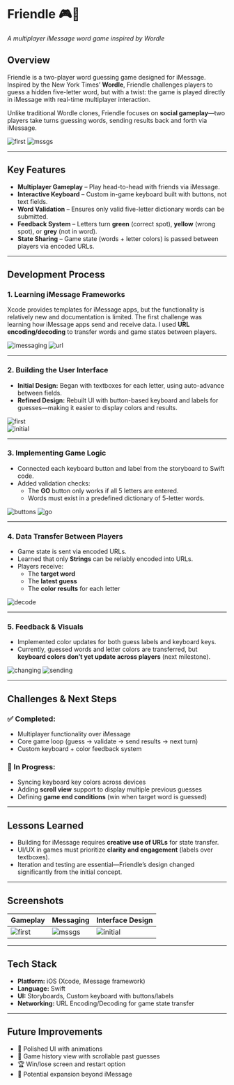 # Friendle 🎮📱  
*A multiplayer iMessage word game inspired by Wordle*

## Overview  
Friendle is a two-player word guessing game designed for iMessage. Inspired by the New York Times’ **Wordle**, Friendle challenges players to guess a hidden five-letter word, but with a twist: the game is played directly in iMessage with real-time multiplayer interaction.  

Unlike traditional Wordle clones, Friendle focuses on **social gameplay**—two players take turns guessing words, sending results back and forth via iMessage.  

![first](firstscreen.png) ![mssgs](actualMessages.png)

---

## Key Features  
- **Multiplayer Gameplay** – Play head-to-head with friends via iMessage.  
- **Interactive Keyboard** – Custom in-game keyboard built with buttons, not text fields.  
- **Word Validation** – Ensures only valid five-letter dictionary words can be submitted.  
- **Feedback System** – Letters turn **green** (correct spot), **yellow** (wrong spot), or **grey** (not in word).  
- **State Sharing** – Game state (words + letter colors) is passed between players via encoded URLs.  

---

## Development Process  

### 1. Learning iMessage Frameworks  
Xcode provides templates for iMessage apps, but the functionality is relatively new and documentation is limited. The first challenge was learning how iMessage apps send and receive data. I used **URL encoding/decoding** to transfer words and game states between players.  

![imessaging](messageLearning.png) ![url](urlPt2.png)

---

### 2. Building the User Interface  
- **Initial Design:** Began with textboxes for each letter, using auto-advance between fields.  
- **Refined Design:** Rebuilt UI with button-based keyboard and labels for guesses—making it easier to display colors and results.  

![first](firstDesign.png)  
![initial](initialDesign.png)

---

### 3. Implementing Game Logic  
- Connected each keyboard button and label from the storyboard to Swift code.  
- Added validation checks:  
  - The **GO** button only works if all 5 letters are entered.  
  - Words must exist in a predefined dictionary of 5-letter words.  

![buttons](buttons.png) ![go](gobutton.png)

---

### 4. Data Transfer Between Players  
- Game state is sent via encoded URLs.  
- Learned that only **Strings** can be reliably encoded into URLs.  
- Players receive:  
  - The **target word**  
  - The **latest guess**  
  - The **color results** for each letter  

![decode](decodeurl.png)

---

### 5. Feedback & Visuals  
- Implemented color updates for both guess labels and keyboard keys.  
- Currently, guessed words and letter colors are transferred, but **keyboard colors don’t yet update across players** (next milestone).  

![changing](colorChange.png) ![sending](sendingColors.png)

---

## Challenges & Next Steps  
### ✅ Completed:  
- Multiplayer functionality over iMessage  
- Core game loop (guess → validate → send results → next turn)  
- Custom keyboard + color feedback system  

### 🚧 In Progress:  
- Syncing keyboard key colors across devices  
- Adding **scroll view** support to display multiple previous guesses  
- Defining **game end conditions** (win when target word is guessed)  

---

## Lessons Learned  
- Building for iMessage requires **creative use of URLs** for state transfer.  
- UI/UX in games must prioritize **clarity and engagement** (labels over textboxes).  
- Iteration and testing are essential—Friendle’s design changed significantly from the initial concept.  

---

## Screenshots  

| Gameplay | Messaging | Interface Design |
|----------|-----------|------------------|
| ![first](firstscreen.png) | ![mssgs](actualMessages.png) | ![initial](initialDesign.png) |

---

## Tech Stack  
- **Platform:** iOS (Xcode, iMessage framework)  
- **Language:** Swift  
- **UI:** Storyboards, Custom keyboard with buttons/labels  
- **Networking:** URL Encoding/Decoding for game state transfer  

---

## Future Improvements  
- 🎨 Polished UI with animations  
- 📜 Game history view with scrollable past guesses  
- 🏆 Win/lose screen and restart option  
- 🔗 Potential expansion beyond iMessage  


